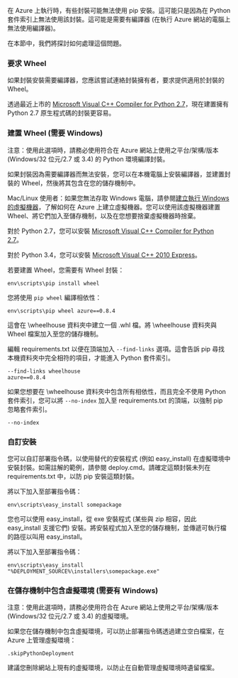 在 Azure 上執行時，有些封裝可能無法使用 pip 安裝。這可能只是因為在 Python 套件索引上無法使用該封裝。這可能是需要有編譯器 (在執行 Azure 網站的電腦上無法使用編譯器)。

在本節中，我們將探討如何處理這個問題。

### 要求 Wheel

如果封裝安裝需要編譯器，您應該嘗試連絡封裝擁有者，要求提供適用於封裝的 Wheel。

透過最近上市的 [Microsoft Visual C++ Compiler for Python 2.7][]，現在建置擁有 Python 2.7 原生程式碼的封裝更容易。

### 建置 Wheel (需要 Windows)

注意：使用此選項時，請務必使用符合在 Azure 網站上使用之平台/架構/版本 (Windows/32 位元/2.7 或 3.4) 的 Python 環境編譯封裝。

如果封裝因為需要編譯器而無法安裝，您可以在本機電腦上安裝編譯器，並建置封裝的 Wheel，然後將其包含在您的儲存機制中。

Mac/Linux 使用者：如果您無法存取 Windows 電腦，請參閱[建立執行 Windows 的虛擬機器][]，了解如何在 Azure 上建立虛擬機器。您可以使用該虛擬機器建置 Wheel、將它們加入至儲存機制，以及在您想要捨棄虛擬機器時捨棄。 

對於 Python 2.7，您可以安裝 [Microsoft Visual C++ Compiler for Python 2.7][]。

對於 Python 3.4，您可以安裝 [Microsoft Visual C++ 2010 Express][]。

若要建置 Wheel，您需要有 Wheel 封裝：

    env\scripts\pip install wheel

您將使用  `pip wheel` 編譯相依性：

    env\scripts\pip wheel azure==0.8.4

這會在 \wheelhouse 資料夾中建立一個 .whl 檔。將 \wheelhouse 資料夾與 Wheel 檔案加入至您的儲存機制。

編輯 requirements.txt 以便在頂端加入 `--find-links` 選項。這會告訴 pip 尋找本機資料夾中完全相符的項目，才能進入 Python 套件索引。

    --find-links wheelhouse
    azure==0.8.4

如果您想要在 \wheelhouse 資料夾中包含所有相依性，而且完全不使用 Python 套件索引，您可以將 `--no-index` 加入至 requirements.txt 的頂端，以強制 pip 忽略套件索引。

    --no-index

### 自訂安裝

您可以自訂部署指令碼，以使用替代的安裝程式 (例如 easy\_install) 在虛擬環境中安裝封裝。如需註解的範例，請參閱 deploy.cmd。請確定這類封裝未列在 requirements.txt 中，以防 pip 安裝這類封裝。

將以下加入至部署指令碼：

    env\scripts\easy_install somepackage

您也可以使用 easy\_install，從 exe 安裝程式 (某些與 zip 相容，因此 easy\_install 支援它們) 安裝。將安裝程式加入至您的儲存機制，並傳遞可執行檔的路徑以叫用 easy\_install。

將以下加入至部署指令碼：

    env\scripts\easy_install "%DEPLOYMENT_SOURCE%\installers\somepackage.exe"

### 在儲存機制中包含虛擬環境 (需要有 Windows)

注意：使用此選項時，請務必使用符合在 Azure 網站上使用之平台/架構/版本 (Windows/32 位元/2.7 或 3.4) 的虛擬環境。

如果您在儲存機制中包含虛擬環境，可以防止部署指令碼透過建立空白檔案，在 Azure 上管理虛擬環境：

    .skipPythonDeployment

建議您刪除網站上現有的虛擬環境，以防止在自動管理虛擬環境時遺留檔案。


[建立執行 Windows 的虛擬機器]: http://azure.microsoft.com/documentation/articles/virtual-machines-windows-tutorial/
[Microsoft Visual C++ Compiler for Python 2.7]: http://aka.ms/vcpython27
[Microsoft Visual C++ 2010 Express]: http://go.microsoft.com/?linkid=9709949

<!--HONumber=52--> 
